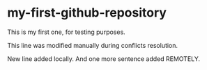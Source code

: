 # my-first-github-repository
This is my first one, for testing purposes. 

This line was modified manually during conflicts resolution. 

New line added locally. And one more sentence added REMOTELY. 